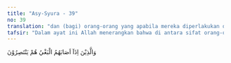 ```yaml
---
title: "Asy-Syura - 39"
no: 39
translation: "dan (bagi) orang-orang yang apabila mereka diperlakukan dengan zalim, mereka membela diri."
tafsir: "Dalam ayat ini Allah menerangkan bahwa di antara sifat orang-orang yang akan memperoleh kebahagiaan yang kekal abadi di akhirat ialah orang-orang yang apabila diperlakukan semena-mena oleh orang lain, ia akan membela diri dan membalas kepada orang yang menzaliminya tersebut, dengan syarat pembelaan diri tersebut tidak melampaui kezaliman yang menimpanya. Dalam pembelaan diri ini mereka akan mendapat pertolongan dari Allah, sebagaimana firman-Nya: \n\nDemikianlah, dan barang siapa membalas seimbang dengan (kezaliman) penganiayaan yang pernah dia derita kemudian dia dizalimi (lagi), pasti Allah akan menolongnya. (al-hajj/22: 60)"
---
```


وَالَّذِيْنَ اِذَآ اَصَابَهُمُ الْبَغْيُ هُمْ يَنْتَصِرُوْنَ 
